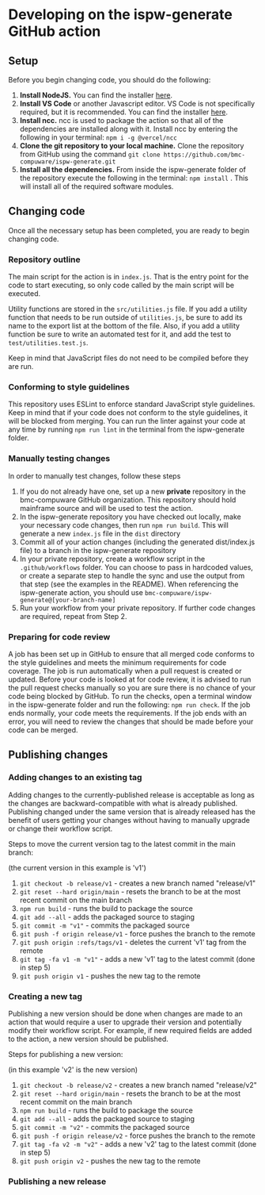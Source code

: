 # Developing on the ispw-generate GitHub action

## Setup

Before you begin changing code, you should do the following:

1. **Install NodeJS.** You can find the installer [here](https://nodejs.org/en/download/current/).
2. **Install VS Code** or another Javascript editor. VS Code is not specifically required, but it is recommended. You can find the installer [here](https://code.visualstudio.com/download).
3. **Install ncc.** ncc is used to package the action so that all of the dependencies are installed along with it. Install ncc by entering the following in your terminal: `npm i -g @vercel/ncc`
4. **Clone the git repository to your local machine.** Clone the repository from GitHub using the command `git clone https://github.com/bmc-compuware/ispw-generate.git`
5. **Install all the dependencies.** From inside the ispw-generate folder of the repository execute the following in the terminal: `npm install` . This will install all of the required software modules.

## Changing code

Once all the necessary setup has been completed, you are ready to begin changing code.

### Repository outline

The main script for the action is in `index.js`. That is the entry point for the code to start executing, so only code called by the main script will be executed.

Utility functions are stored in the `src/utilities.js` file. If you add a utility function that needs to be run outside of `utilities.js`, be sure to add its name to the export list at the bottom of the file. Also, if you add a utility function be sure to write an automated test for it, and add the test to `test/utilities.test.js`.

Keep in mind that JavaScript files do not need to be compiled before they are run.

### Conforming to style guidelines

This repository uses ESLint to enforce standard JavaScript style guidelines. Keep in mind that if your code does not conform to the style guidelines, it will be blocked from merging. You can run the linter against your code at any time by running `npm run lint` in the terminal from the ispw-generate folder.

### Manually testing changes

In order to manually test changes, follow these steps

1. If you do not already have one, set up a new **private** repository in the bmc-compuware GitHub organization. This repository should hold mainframe source and will be used to test the action.
2. In the ispw-generate repository you have checked out locally, make your necessary code changes, then run `npm run build`. This will generate a new `index.js` file in the `dist` directory
3. Commit all of your action changes (including the generated dist/index.js file) to a branch in the ispw-generate repository
4. In your private repository, create a workflow script in the `.github/workflows` folder. You can choose to pass in hardcoded values, or create a separate step to handle the sync and use the output from that step (see the examples in the README). When referencing the ispw-generate action, you should use `bmc-compuware/ispw-generate@[your-branch-name]`
5. Run your workflow from your private repository. If further code changes are required, repeat from Step 2.

### Preparing for code review

A job has been set up in GitHub to ensure that all merged code conforms to the style guidelines and meets the minimum requirements for code coverage. The job is run automatically when a pull request is created or updated. Before your code is looked at for code review, it is advised to run the pull request checks manually so you are sure there is no chance of your code being blocked by GitHub. To run the checks, open a terminal window in the ispw-generate folder and run the following: `npm run check`. If the job ends normally, your code meets the requirements. If the job ends with an error, you will need to review the changes that should be made before your code can be merged.

## Publishing changes

### Adding changes to an existing tag

Adding changes to the currently-published release is acceptable as long as the changes are backward-compatible with what is already published. Publishing changed under the same version that is already released has the benefit of users getting your changes without having to manually upgrade or change their workflow script.

Steps to move the current version tag to the latest commit in the main branch:

(the current version in this example is 'v1')

1. `git checkout -b release/v1` - creates a new branch named "release/v1"
2. `git reset --hard origin/main` - resets the branch to be at the most recent commit on the main branch
3. `npm run build` - runs the build to package the source
4. `git add --all` - adds the packaged source to staging
5. `git commit -m "v1"` - commits the packaged source
6. `git push -f origin release/v1` - force pushes the branch to the remote
7. `git push origin :refs/tags/v1` - deletes the current 'v1' tag from the remote
8. `git tag -fa v1 -m "v1"` - adds a new 'v1' tag to the latest commit (done in step 5)
9. `git push origin v1` - pushes the new tag to the remote

### Creating a new tag

Publishing a new version should be done when changes are made to an action that would require a user to upgrade their version and potentially modify their workflow script. For example, if new required fields are added to the action, a new version should be published.

Steps for publishing a new version:

(in this example 'v2' is the new version)

1. `git checkout -b release/v2` - creates a new branch named "release/v2"
2. `git reset --hard origin/main` - resets the branch to be at the most recent commit on the main branch
3. `npm run build` - runs the build to package the source
4. `git add --all` - adds the packaged source to staging
5. `git commit -m "v2"` - commits the packaged source
6. `git push -f origin release/v2` - force pushes the branch to the remote
7. `git tag -fa v2 -m "v2"` - adds a new 'v2' tag to the latest commit (done in step 5)
8. `git push origin v2` - pushes the new tag to the remote

### Publishing a new release
